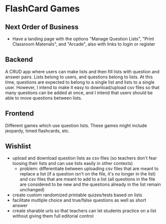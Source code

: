 # FlashCard Games

## Next Order of Business

* Have a landing page with the options "Manage Question Lists", "Print Classroom Materials", and "Arcade", also with links to login or register

## Backend

A CRUD app where users can make lists and then fill lists with question and answer pairs.  Lists belong to users, and questions belong to lists.  At this time, questions are expected to belong to a single list and lists to a single user.  However, I intend to make it easy to download/upload csv files so that many questions can be added at once, and I intend that users should be able to move questions between lists.

## Frontend

Different games which use question lists.  These games might include jeopardy, timed flashcards, etc.

## Wishlist

* upload and download question lists as csv files (so teachers don't fear loosing their lists and can use lists easily in other contexts)
    * problem: differentiate between uploading csv files that are meant to replace a list (if a question isn't on the file, it's no longer in the list) and csv files that are meant to add to a list (all questions in the file are considered to be new and the questions already in the list remain unchanged)
* create custom randomized printable quizes/tests based on lists
* facilitate multiple choice and true/false questions as well as short answer
* create sharable urls so that teachers can let students practice on a list without giving them full editorial control
